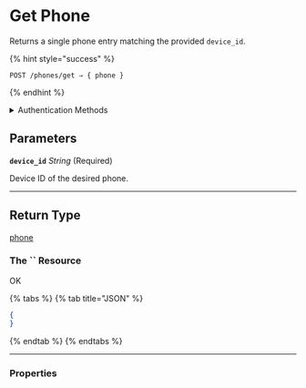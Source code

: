# Get Phone

Returns a single phone entry matching the provided `device_id`.

{% hint style="success" %}
```
POST /phones/get ⇒ { phone }
```
{% endhint %}

<details>

<summary>Authentication Methods</summary>

- API key
- Personal access token
  <br>Must also include the `seam-workspace` header in the request.
</details>

## Parameters

**`device_id`** *String* (Required)

Device ID of the desired phone.

---


## Return Type

[phone](./)

### The `` Resource

OK

{% tabs %}
{% tab title="JSON" %}
```json
{
}
```
{% endtab %}
{% endtabs %}

---

### Properties

